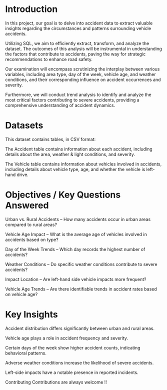 # Introduction
In this project, our goal is to delve into accident data to extract valuable insights regarding the circumstances and patterns surrounding vehicle accidents.

Utilizing SQL, we aim to efficiently extract, transform, and analyze the dataset. The outcomes of this analysis will be instrumental in understanding the factors that contribute to accidents, paving the way for strategic recommendations to enhance road safety.

Our examination will encompass scrutinizing the interplay between various variables, including area type, day of the week, vehicle age, and weather conditions, and their corresponding influence on accident occurrences and severity.

Furthermore, we will conduct trend analysis to identify and analyze the most critical factors contributing to severe accidents, providing a comprehensive understanding of accident dynamics.

# Datasets
This dataset contains tables, in CSV format:

The Accident table contains information about each accident, including details about the area, weather & light conditions, and severity.

The Vehicle table contains information about vehicles involved in accidents, including details about vehicle type, age, and whether the vehicle is left-hand drive.

# Objectives / Key Questions Answered

Urban vs. Rural Accidents – How many accidents occur in urban areas compared to rural areas?

Vehicle Age Impact – What is the average age of vehicles involved in accidents based on type?

Day of the Week Trends – Which day records the highest number of accidents?

Weather Conditions – Do specific weather conditions contribute to severe accidents?

Impact Location – Are left-hand side vehicle impacts more frequent?

Vehicle Age Trends – Are there identifiable trends in accident rates based on vehicle age?
# Key Insights

Accident distribution differs significantly between urban and rural areas.

Vehicle age plays a role in accident frequency and severity.

Certain days of the week show higher accident counts, indicating behavioral patterns.

Adverse weather conditions increase the likelihood of severe accidents.

Left-side impacts have a notable presence in reported incidents.

Contributing
Contributions are always welcome !!
